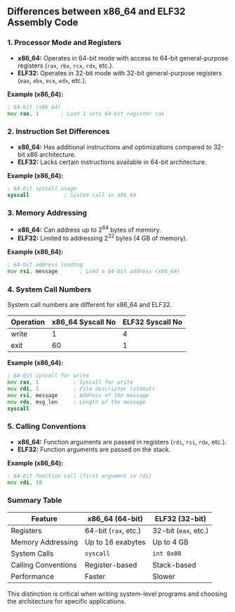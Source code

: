 ## Differences between x86_64 and ELF32 Assembly Code

### 1. Processor Mode and Registers
- **x86_64:** Operates in 64-bit mode with access to 64-bit general-purpose registers (`rax`, `rbx`, `rcx`, `rdx`, etc.).
- **ELF32:** Operates in 32-bit mode with 32-bit general-purpose registers (`eax`, `ebx`, `ecx`, `edx`, etc.).

**Example (x86_64):**

```asm
; 64-bit (x86_64)
mov rax, 1       ; Load 1 into 64-bit register rax
```

### 2. Instruction Set Differences
- **x86_64:** Has additional instructions and optimizations compared to 32-bit x86 architecture.
- **ELF32:** Lacks certain instructions available in 64-bit architecture.

**Example (x86_64):**

```asm
; 64-bit syscall usage
syscall           ; System call in x86_64
```

### 3. Memory Addressing
- **x86_64:** Can address up to 2<sup>64</sup> bytes of memory.
- **ELF32:** Limited to addressing 2<sup>32</sup> bytes (4 GB of memory).

**Example (x86_64):**

```asm
; 64-bit address loading
mov rsi, message       ; Load a 64-bit address (x86_64)
```

### 4. System Call Numbers
System call numbers are different for x86_64 and ELF32.

| **Operation** | **x86_64 Syscall No** | **ELF32 Syscall No** |
|---------------|------------------------|----------------------|
| write         | 1                      | 4                    |
| exit          | 60                     | 1                    |

**Example (x86_64):**

```asm
; 64-bit syscall for write
mov rax, 1           ; Syscall for write
mov rdi, 1           ; File descriptor (stdout)
mov rsi, message     ; Address of the message
mov rdx, msg_len     ; Length of the message
syscall
```

### 5. Calling Conventions
- **x86_64:** Function arguments are passed in registers (`rdi`, `rsi`, `rdx`, etc.).
- **ELF32:** Function arguments are passed on the stack.

**Example (x86_64):**

```asm
; 64-bit function call (first argument in rdi)
mov rdi, 10
```

### Summary Table

| **Feature**        | **x86_64 (64-bit)** | **ELF32 (32-bit)** |
|--------------------|---------------------|--------------------|
| Registers          | 64-bit (`rax`, etc.) | 32-bit (`eax`, etc.) |
| Memory Addressing  | Up to 16 exabytes    | Up to 4 GB          |
| System Calls       | `syscall`            | `int 0x80`          |
| Calling Conventions| Register-based       | Stack-based         |
| Performance        | Faster               | Slower              |

This distinction is critical when writing system-level programs and choosing the architecture for specific applications.
